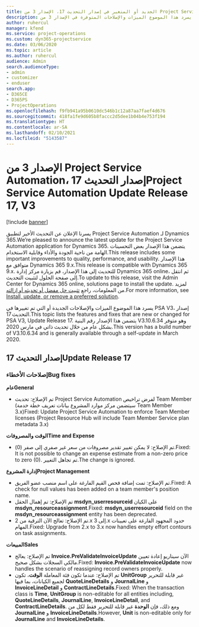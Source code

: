 ```yaml
---
title: الجديد أو المتغير في إصدار التحديث 17، الإصدار 3 من Project Service Automation
description: يسرد هذا الموضوع الميزات والإصلاحات المتوفرة في الإصدار 3 من Project Service Automation، إصدار التحديث 12.
author: ruhercul
manager: kfend
ms.service: project-operations
ms.custom: dyn365-projectservice
ms.date: 03/06/2020
ms.topic: article
ms.author: ruhercul
audience: Admin
search.audienceType:
- admin
- customizer
- enduser
search.app:
- D365CE
- D365PS
- ProjectOperations
ms.openlocfilehash: f9fb941a95b0610dc546b1c12a87aa7faef4d676
ms.sourcegitcommit: 418fa1fe9d605b8faccc2d5dee1b04b4e753f194
ms.translationtype: HT
ms.contentlocale: ar-SA
ms.lasthandoff: 02/10/2021
ms.locfileid: "5143587"
---
```

# <a name="project-service-automation-update-release-17-v3"></a><span data-ttu-id="b9b3a-103">الإصدار 3 من Project Service Automation، إصدار التحديث 17</span><span class="sxs-lookup"><span data-stu-id="b9b3a-103">Project Service Automation Update Release 17, V3</span></span>

[!include [banner](../includes/psa-now-project-operations.md)]

<span data-ttu-id="b9b3a-104">يسرنا الإعلان عن التحديث الأخير لتطبيق Project Service Automation لـ Dynamics 365.</span><span class="sxs-lookup"><span data-stu-id="b9b3a-104">We’re pleased to announce the latest update for the Project Service Automation application for Dynamics 365.</span></span> <span data-ttu-id="b9b3a-105">يتضمن هذا الإصدار بعض التحسينات الهامة من ناحية الجودة والأداء وقابلية الاستخدام.</span><span class="sxs-lookup"><span data-stu-id="b9b3a-105">This release includes some important improvements to quality, performance, and usability.</span></span>  <span data-ttu-id="b9b3a-106">هذا الإصدار متوافق مع Dynamics 365 9.x.</span><span class="sxs-lookup"><span data-stu-id="b9b3a-106">This release is compatible with Dynamics 365 9.x.</span></span> <span data-ttu-id="b9b3a-107">للتحديث إلى هذا الإصدار، قم بزيارة مركز إدارة Dynamics 365 online، ثم انتقل إلى صفحة الحلول لتثبيت التحديث.</span><span class="sxs-lookup"><span data-stu-id="b9b3a-107">To update to this release, visit the Admin Center for Dynamics 365 online, solutions page to install the update.</span></span> <span data-ttu-id="b9b3a-108">لمزيد من المعلومات، راجع [تثبيت حل مفضل أو تحديثه أو إزالته](https://docs.microsoft.com/power-platform/admin/install-remove-preferred-solution).</span><span class="sxs-lookup"><span data-stu-id="b9b3a-108">For more information, see [Install, update, or remove a preferred solution](https://docs.microsoft.com/power-platform/admin/install-remove-preferred-solution).</span></span>

<span data-ttu-id="b9b3a-109">يسرد هذا الموضوع الميزات والإصلاحات الجديدة أو التي تم تغييرها في PSA V3، إصدار التحديث 17.</span><span class="sxs-lookup"><span data-stu-id="b9b3a-109">This topic lists the features and fixes that are new or changed for PSA V3, Update Release 17.</span></span> <span data-ttu-id="b9b3a-110">يتضمن هذا الإصدار رقم البنية V3.10.6.34 وهو متوفر بشكل عام من خلال تحديث ذاتي في مارس 2020.</span><span class="sxs-lookup"><span data-stu-id="b9b3a-110">This version has a build number of V3.10.6.34 and is generally available through a self-update in March 2020.</span></span>


## <a name="update-release-17"></a><span data-ttu-id="b9b3a-111">إصدار التحديث 17</span><span class="sxs-lookup"><span data-stu-id="b9b3a-111">Update Release 17</span></span>

### <a name="bug-fixes"></a><span data-ttu-id="b9b3a-112">إصلاحات الأخطاء</span><span class="sxs-lookup"><span data-stu-id="b9b3a-112">Bug fixes</span></span>

<span data-ttu-id="b9b3a-113">**عام**</span><span class="sxs-lookup"><span data-stu-id="b9b3a-113">**General**</span></span>

- <span data-ttu-id="b9b3a-114">‏‫تم الإصلاح‬: تحديث Project Service Automation لفرض تراخيص Team Member (سيتضمن مركز موارد المشروع بيانات تعريف خطة خدمة Team Member 3.x)</span><span class="sxs-lookup"><span data-stu-id="b9b3a-114">Fixed: Update Project Service Automation to enforce Team Member licenses (Project Resource Hub will include Team Member Service plan metadata 3.x)</span></span>
 
<span data-ttu-id="b9b3a-115">**الوقت والمصروفات**</span><span class="sxs-lookup"><span data-stu-id="b9b3a-115">**Time and Expense**</span></span>

- <span data-ttu-id="b9b3a-116">تم الإصلاح: لا يمكن تغيير تقدير مصروفات من سعر غير صفري إلى صفر (0).</span><span class="sxs-lookup"><span data-stu-id="b9b3a-116">Fixed: It is not possible to change an expense estimate from a non-zero price to zero (0).</span></span> <span data-ttu-id="b9b3a-117">تم تجاهل التغيير.</span><span class="sxs-lookup"><span data-stu-id="b9b3a-117">The change is ignored.</span></span>

<span data-ttu-id="b9b3a-118">**إدارة المشروع**</span><span class="sxs-lookup"><span data-stu-id="b9b3a-118">**Project Management**</span></span>

- <span data-ttu-id="b9b3a-119">تم الإصلاح: تمت إضافة فحص القيم الفارغة على اسم منصب عضو الفريق.</span><span class="sxs-lookup"><span data-stu-id="b9b3a-119">Fixed: A check for null values has been added on a team member's position name.</span></span>
- <span data-ttu-id="b9b3a-120">تم الإصلاح: تم إهمال الحقل **msdyn_userresourceid** على الكيان **msdyn_resourceassignment**.</span><span class="sxs-lookup"><span data-stu-id="b9b3a-120">Fixed: **msdyn_userresourceid** field on the **msdyn_resourceassignment** entity has been deprecated.</span></span>
- <span data-ttu-id="b9b3a-121">تم الإصلاح: تعالج الآن الترقية من 2.x إلى 3.x حدود المجهود الفارغة على تعيينات المهام.</span><span class="sxs-lookup"><span data-stu-id="b9b3a-121">Fixed: Upgrade from 2.x to 3.x now handles empty effort contours on task assignments.</span></span>

<span data-ttu-id="b9b3a-122">**المبيعات**</span><span class="sxs-lookup"><span data-stu-id="b9b3a-122">**Sales**</span></span>

- <span data-ttu-id="b9b3a-123">تم الإصلاح: يعالج **Invoice.PreValidateInvoiceUpdate** الآن سيناريو إعادة تعيين مالكي السجلات بشكل صحيح.</span><span class="sxs-lookup"><span data-stu-id="b9b3a-123">Fixed: **Invoice.PreValidateInvoiceUpdate** now handles the scenario of reassigning record owners properly.</span></span>
- <span data-ttu-id="b9b3a-124">تم الإصلاح: عندما تكون فئة المعاملة **الوقت**، تكون **UnitGroup** غير قابلة للتحرير لجميع الكيانات، بما فيها **QuoteLineDetails** و **JournalLine** و **InvoiceLineDetail** و **ContractLineDetails**.</span><span class="sxs-lookup"><span data-stu-id="b9b3a-124">Fixed: When the transaction class is **Time**, **UnitGroup** is non-editable for all entities including, **QuoteLineDetails**, **JournalLine**, **InvoiceLineDetail**, and **ContractLineDetails**.</span></span> <span data-ttu-id="b9b3a-125">ومع ذلك، فإن **الوحدة** غير قابلة للتحرير فقط لكل من **JournalLine** و **InvoiceLineDetails**.</span><span class="sxs-lookup"><span data-stu-id="b9b3a-125">However, **Unit** is non-editable only for **JournalLine** and **InvoiceLineDetails**.</span></span>


